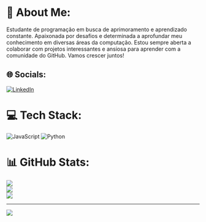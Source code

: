 # 💫 About Me:
Estudante de programação em busca de aprimoramento e aprendizado constante. Apaixonada por desafios e determinada a aprofundar meu conhecimento em diversas áreas da computação. Estou sempre aberta a colaborar com projetos interessantes e ansiosa para aprender com a comunidade do GitHub. Vamos crescer juntos!


## 🌐 Socials:
[![LinkedIn](https://img.shields.io/badge/LinkedIn-%230077B5.svg?logo=linkedin&logoColor=white)](https://linkedin.com/in/https://www.linkedin.com/in/rafaelareis7/) 

# 💻 Tech Stack:
![JavaScript](https://img.shields.io/badge/javascript-%23323330.svg?style=for-the-badge&logo=javascript&logoColor=%23F7DF1E) ![Python](https://img.shields.io/badge/python-3670A0?style=for-the-badge&logo=python&logoColor=ffdd54)
# 📊 GitHub Stats:
![](https://github-readme-stats.vercel.app/api?username=rafaelarreis&theme=radical&hide_border=false&include_all_commits=false&count_private=false)<br/>
![](https://github-readme-streak-stats.herokuapp.com/?user=rafaelarreis&theme=radical&hide_border=false)<br/>
![](https://github-readme-stats.vercel.app/api/top-langs/?username=rafaelarreis&theme=radical&hide_border=false&include_all_commits=false&count_private=false&layout=compact)

---
[![](https://visitcount.itsvg.in/api?id=rafaelarreis&icon=0&color=0)](https://visitcount.itsvg.in)

<!-- Proudly created with GPRM ( https://gprm.itsvg.in ) -->